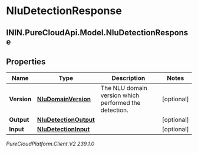 # NluDetectionResponse

## ININ.PureCloudApi.Model.NluDetectionResponse

## Properties

|Name | Type | Description | Notes|
|------------ | ------------- | ------------- | -------------|
| **Version** | [**NluDomainVersion**](NluDomainVersion) | The NLU domain version which performed the detection. | [optional] |
| **Output** | [**NluDetectionOutput**](NluDetectionOutput) |  | [optional] |
| **Input** | [**NluDetectionInput**](NluDetectionInput) |  | [optional] |



_PureCloudPlatform.Client.V2 239.1.0_
